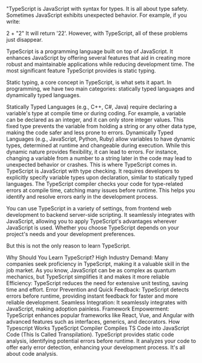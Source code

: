"TypeScript is JavaScript with syntax for types. It is all about type safety. Sometimes JavaScript exhibits unexpected behavior. For example, if you write:

2 + "2"
It will return '22'. However, with TypeScript, all of these problems just disappear.

TypeScript is a programming language built on top of JavaScript. It enhances JavaScript by offering several features that aid in creating more robust and maintainable applications while reducing development time. The most significant feature TypeScript provides is static typing.

Static typing, a core concept in TypeScript, is what sets it apart. In programming, we have two main categories: statically typed languages and dynamically typed languages.

Statically Typed Languages (e.g., C++, C#, Java) require declaring a variable's type at compile time or during coding. For example, a variable can be declared as an integer, and it can only store integer values. This fixed type prevents the variable from holding a string or any other data type, making the code safer and less prone to errors.
Dynamically Typed Languages (e.g., JavaScript, Python, Ruby) allow variables to have dynamic types, determined at runtime and changeable during execution. While this dynamic nature provides flexibility, it can lead to errors. For instance, changing a variable from a number to a string later in the code may lead to unexpected behavior or crashes.
This is where TypeScript comes in. TypeScript is JavaScript with type checking. It requires developers to explicitly specify variable types upon declaration, similar to statically typed languages. The TypeScript compiler checks your code for type-related errors at compile time, catching many issues before runtime. This helps you identify and resolve errors early in the development process.

You can use TypeScript in a variety of settings, from frontend web development to backend server-side scripting. It seamlessly integrates with JavaScript, allowing you to apply TypeScript's advantages wherever JavaScript is used. Whether you choose TypeScript depends on your project's needs and your development preferences.

But this is not the only reason to learn TypeScript.

Why Should You Learn TypeScript?
High Industry Demand: Many companies seek proficiency in TypeScript, making it a valuable skill in the job market.
As you know, JavaScript can be as complex as quantum mechanics, but TypeScript simplifies it and makes it more reliable
Efficiency: TypeScript reduces the need for extensive unit testing, saving time and effort.
Error Prevention and Quick Feedback: TypeScript detects errors before runtime, providing instant feedback for faster and more reliable development.
Seamless Integration: It seamlessly integrates with JavaScript, making adoption painless.
Framework Empowerment: TypeScript enhances popular frameworks like React, Vue, and Angular with advanced features such as interfaces, generics, and decorators.
How Typescript Works
TypeScript Compiler Compiles TS Code into JavaScript Code (This Is Called Transpilation).
TypeScript provides static code analysis, identifying potential errors before runtime. It analyzes your code to offer early error detection, enhancing your development process. It's all about code analysis.

